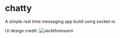 # chatty
A simple real time messaging app build using socket-io

Ui design credit: ![Jackthomsonn](https://codepen.io/Jackthomsonn/pen/OMZzpJ)
